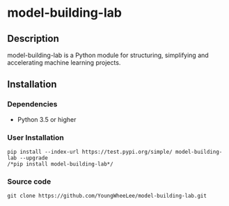 # model-building-lab

## Description
model-building-lab is a Python module for structuring, simplifying and accelerating machine learning projects.

## Installation
### Dependencies
- Python 3.5 or higher
### User Installation
    pip install --index-url https://test.pypi.org/simple/ model-building-lab --upgrade
    /*pip install model-building-lab*/

### Source code
    git clone https://github.com/YoungWheeLee/model-building-lab.git

